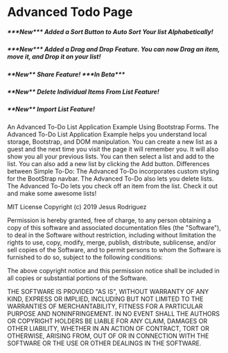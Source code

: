 # Advanced Todo Page
<h5>***New*** Added a Sort Button to Auto Sort Your list Alphabetically!</h5>
<h5>***New*** Added a Drag and Drop Feature. You can now Drag an item, move it, and Drop it on your list!</h5>
<h5>**New** Share Feature! ***In Beta***</h5>
<h5>**New** Delete Individual Items From List Feature!</h5>
<h5>**New** Import List Feature!</h5>
                                       
<p>An Advanced To-Do List Application Example Using Bootstrap Forms. The Advanced To-Do List Application Example helps you understand local storage, Bootstrap, and DOM manipulation. You can create a new list as a guest and the next time you visit the page it will remember you. It will also show you all your previous lists. You can then select a list and add to the list. You can also add a new list by clicking the Add button. Differences between Simple To-Do: The Advanced To-Do incorporates custom styling for the BootStrap navbar. The Advanced To-Do also lets you delete lists. The Advanced To-Do lets you check off an item from the list. Check it out and make some awesome lists!</p>

MIT License
Copyright (c) 2019 Jesus Rodriguez

Permission is hereby granted, free of charge, to any person obtaining a copy of this software and associated documentation files (the "Software"), to deal in the Software without restriction, including without limitation the rights to use, copy, modify, merge, publish, distribute, sublicense, and/or sell copies of the Software, and to permit persons to whom the Software is furnished to do so, subject to the following conditions:

The above copyright notice and this permission notice shall be included in all copies or substantial portions of the Software.

THE SOFTWARE IS PROVIDED "AS IS", WITHOUT WARRANTY OF ANY KIND, EXPRESS OR IMPLIED, INCLUDING BUT NOT LIMITED TO THE WARRANTIES OF MERCHANTABILITY, FITNESS FOR A PARTICULAR PURPOSE AND NONINFRINGEMENT. IN NO EVENT SHALL THE AUTHORS OR COPYRIGHT HOLDERS BE LIABLE FOR ANY CLAIM, DAMAGES OR OTHER LIABILITY, WHETHER IN AN ACTION OF CONTRACT, TORT OR OTHERWISE, ARISING FROM, OUT OF OR IN CONNECTION WITH THE SOFTWARE OR THE USE OR OTHER DEALINGS IN THE SOFTWARE.
